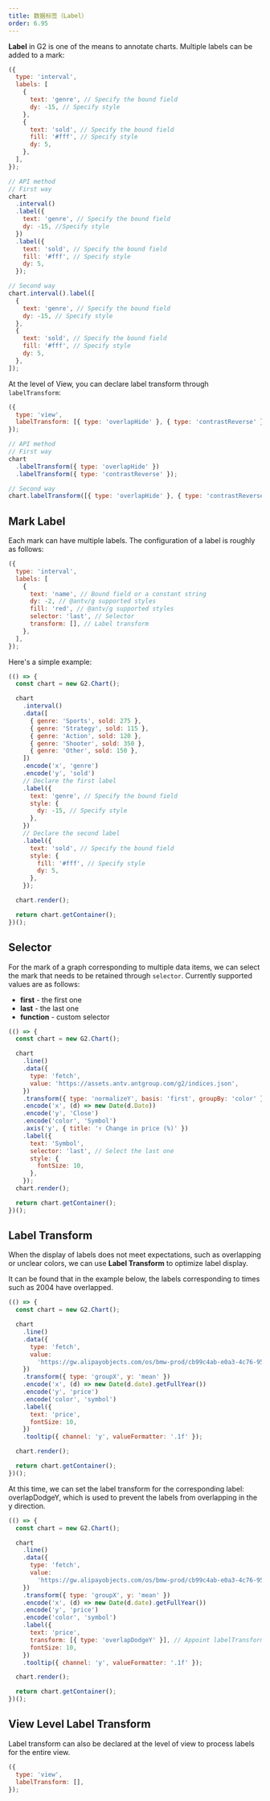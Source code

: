 ```yaml
---
title: 数据标签（Label）
order: 6.95
---
```


**Label** in G2 is one of the means to annotate charts. Multiple labels can be added to a mark:

```js
({
  type: 'interval',
  labels: [
    {
      text: 'genre', // Specify the bound field
      dy: -15, // Specify style
    },
    {
      text: 'sold', // Specify the bound field
      fill: '#fff', // Specify style
      dy: 5,
    },
  ],
});
```

```js
// API method
// First way
chart
  .interval()
  .label({
    text: 'genre', // Specify the bound field
    dy: -15, //Specify style
  })
  .label({
    text: 'sold', // Specify the bound field
    fill: '#fff', // Specify style
    dy: 5,
  });

// Second way
chart.interval().label([
  {
    text: 'genre', // Specify the bound field
    dy: -15, // Specify style
  },
  {
    text: 'sold', // Specify the bound field
    fill: '#fff', // Specify style
    dy: 5,
  },
]);
```

At the level of View, you can declare label transform through `labelTransform`:

```js
({
  type: 'view',
  labelTransform: [{ type: 'overlapHide' }, { type: 'contrastReverse' }],
});
```

```js
// API method
// First way
chart
  .labelTransform({ type: 'overlapHide' })
  .labelTransform({ type: 'contrastReverse' });

// Second way
chart.labelTransform([{ type: 'overlapHide' }, { type: 'contrastReverse' }]);
```

## Mark Label

Each mark can have multiple labels. The configuration of a label is roughly as follows:

```js
({
  type: 'interval',
  labels: [
    {
      text: 'name', // Bound field or a constant string
      dy: -2, // @antv/g supported styles
      fill: 'red', // @antv/g supported styles
      selector: 'last', // Selector
      transform: [], // Label transform
    },
  ],
});
```

Here's a simple example:

```js | ob
(() => {
  const chart = new G2.Chart();

  chart
    .interval()
    .data([
      { genre: 'Sports', sold: 275 },
      { genre: 'Strategy', sold: 115 },
      { genre: 'Action', sold: 120 },
      { genre: 'Shooter', sold: 350 },
      { genre: 'Other', sold: 150 },
    ])
    .encode('x', 'genre')
    .encode('y', 'sold')
    // Declare the first label
    .label({
      text: 'genre', // Specify the bound field
      style: {
        dy: -15, // Specify style
      },
    })
    // Declare the second label
    .label({
      text: 'sold', // Specify the bound field
      style: {
        fill: '#fff', // Specify style
        dy: 5,
      },
    });

  chart.render();

  return chart.getContainer();
})();
```

## Selector

For the mark of a graph corresponding to multiple data items, we can select the mark that needs to be retained through `selector`. Currently supported values ​​are as follows:

- **first** - the first one
- **last** - the last one
- **function** - custom selector

```js | ob
(() => {
  const chart = new G2.Chart();

  chart
    .line()
    .data({
      type: 'fetch',
      value: 'https://assets.antv.antgroup.com/g2/indices.json',
    })
    .transform({ type: 'normalizeY', basis: 'first', groupBy: 'color' })
    .encode('x', (d) => new Date(d.Date))
    .encode('y', 'Close')
    .encode('color', 'Symbol')
    .axis('y', { title: '↑ Change in price (%)' })
    .label({
      text: 'Symbol',
      selector: 'last', // Select the last one
      style: {
        fontSize: 10,
      },
    });
  chart.render();

  return chart.getContainer();
})();
```

## Label Transform

When the display of labels does not meet expectations, such as overlapping or unclear colors, we can use **Label Transform** to optimize label display.

It can be found that in the example below, the labels corresponding to times such as 2004 have overlapped.

```js | ob
(() => {
  const chart = new G2.Chart();

  chart
    .line()
    .data({
      type: 'fetch',
      value:
        'https://gw.alipayobjects.com/os/bmw-prod/cb99c4ab-e0a3-4c76-9586-fe7fa2ff1a8c.csv',
    })
    .transform({ type: 'groupX', y: 'mean' })
    .encode('x', (d) => new Date(d.date).getFullYear())
    .encode('y', 'price')
    .encode('color', 'symbol')
    .label({
      text: 'price',
      fontSize: 10,
    })
    .tooltip({ channel: 'y', valueFormatter: '.1f' });

  chart.render();

  return chart.getContainer();
})();
```

At this time, we can set the label transform for the corresponding label: overlapDodgeY, which is used to prevent the labels from overlapping in the y direction.

```js | ob
(() => {
  const chart = new G2.Chart();

  chart
    .line()
    .data({
      type: 'fetch',
      value:
        'https://gw.alipayobjects.com/os/bmw-prod/cb99c4ab-e0a3-4c76-9586-fe7fa2ff1a8c.csv',
    })
    .transform({ type: 'groupX', y: 'mean' })
    .encode('x', (d) => new Date(d.date).getFullYear())
    .encode('y', 'price')
    .encode('color', 'symbol')
    .label({
      text: 'price',
      transform: [{ type: 'overlapDodgeY' }], // Appoint labelTransform
      fontSize: 10,
    })
    .tooltip({ channel: 'y', valueFormatter: '.1f' });

  chart.render();

  return chart.getContainer();
})();
```

## View Level Label Transform

Label transform can also be declared at the level of view to process labels for the entire view.

```js
({
  type: 'view',
  labelTransform: [],
});
```
